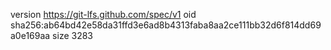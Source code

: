 version https://git-lfs.github.com/spec/v1
oid sha256:ab64bd42e58da31ffd3e6ad8b4313faba8aa2ce111bb32d6f814dd69a0e169aa
size 3283
